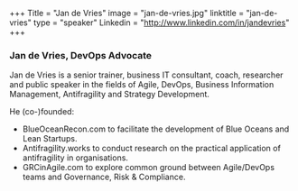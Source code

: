 +++
Title = "Jan de Vries"
image = "jan-de-vries.jpg"
linktitle = "jan-de-vries"
type = "speaker"
Linkedin = "http://www.linkedin.com/in/jandevries"
+++

### Jan de Vries, DevOps Advocate
Jan de Vries is a senior trainer, business IT consultant, coach, researcher and public speaker in the fields of Agile, DevOps, Business Information Management, Antifragility and Strategy Development.

He (co-)founded:
- BlueOceanRecon.com to facilitate the development of Blue Oceans and Lean Startups.
- Antifragility.works to conduct research on the practical application of antifragility in organisations.
- GRCinAgile.com to explore common ground between Agile/DevOps teams and Governance, Risk & Compliance.
